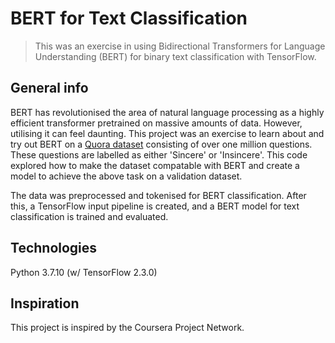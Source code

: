 # BERT for Text Classification

> This was an exercise in using Bidirectional Transformers for Language Understanding (BERT) for binary text classification with TensorFlow. 



## General info

BERT has revolutionised the area of natural language processing as a highly efficient transformer pretrained on massive amounts of data. However, utilising it can feel daunting. This project was an exercise to learn about and try out BERT on a [Quora dataset](https://www.kaggle.com/c/quora-insincere-questions-classification/data) consisting of over one million questions. These questions are labelled as either 'Sincere' or 'Insincere'. This code explored how to make the dataset compatable with BERT and create a model to achieve the above task on a validation dataset. 

The data was preprocessed and tokenised for BERT classification. After this, a TensorFlow input pipeline is created, and a BERT model for text classification is trained and evaluated.  



## Technologies

Python 3.7.10 (w/ TensorFlow 2.3.0)



## Inspiration

This project is inspired by the Coursera Project Network.
